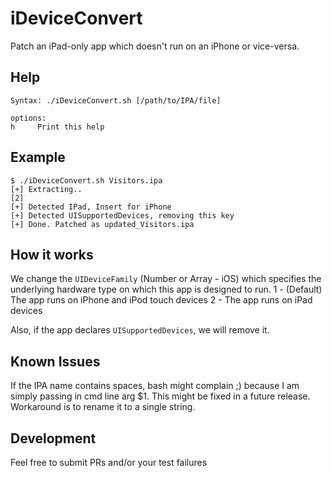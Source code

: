# iDeviceConvert
 Patch an iPad-only app which doesn't run on an iPhone or vice-versa.

## Help

```
Syntax: ./iDeviceConvert.sh [/path/to/IPA/file] 

options:
h     Print this help
```

## Example

```
$ ./iDeviceConvert.sh Visitors.ipa 
[+] Extracting..
[2]
[+] Detected IPad, Insert for iPhone
[+] Detected UISupportedDevices, removing this key
[+] Done. Patched as updated_Visitors.ipa
```

## How it works

We change the `UIDeviceFamily` (Number or Array - iOS) which specifies the underlying hardware type on which this app is designed to run. 
  1 - (Default) The app runs on iPhone and iPod touch devices
  2 - The app runs on iPad devices

 Also, if the app declares `UISupportedDevices`, we will remove it.
 
 
## Known Issues

If the IPA name contains spaces, bash might complain ;) because I am simply passing in cmd line arg $1. This might be fixed in a future release. Workaround is to rename it to a single string.
 
 ## Development  
 
Feel free to submit PRs and/or your test failures
